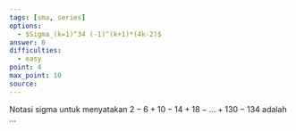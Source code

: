 ```yaml
---
tags: [sma, series]
options:
  - $Sigma_(k=1)^34 (-1)^(k+1)*(4k-2)$
answer: 0
difficulties:
  - easy
point: 4
max_point: 10
source:
---
```


Notasi sigma untuk menyatakan $2−6+10−14+18− ... +130−134$ adalah $...$
